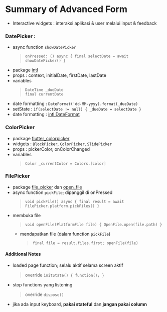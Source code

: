 # Summary of Advanced Form

- Interactive widgets : interaksi aplikasi & user melalui input & feedback

### DatePicker :

- async function `showDatePicker`
  > `onPressed: () async { final selectDate = await showDatePicker() }`
- package [intl](https://pub.dev/packages/intl)
- props : context, initialDate, firstDate, lastDate
- variables
  > `DateTime _dueDate`  
  > `final currentDate`
- date formatting : `DateFormat('dd-MM-yyyy).format(_dueDate)`
- setState : `if(selectDate != null) { _dueDate = selectDate }`
- date formatting : [intl DateFormat](https://api.flutter.dev/flutter/intl/DateFormat-class.html)

### ColorPicker

- package [flutter_colorpicker](https://pub.dev/packages/flutter_colorpicker)
- widgets : `BlockPicker`, `ColorPicker`, `SlidePicker`
- props : pickerColor, onColorChanged
- variables
  > `Color _currentColor = Colors.[color]`

### FilePicker

- package [file_picker](https://pub.dev/packages/file_picker) dan [open_file](https://pub.dev/packages/open_file)
- async function `pickFile`; dipanggil di onPressed
  > `void pickFile() async { final result = await FilePicker.platform.pickFiles() }`
- membuka file
  > `void openFile(PlatformFile file) { OpenFile.open(file.path) }`
  - mendapatkan file (dalam function `pickFile`)
    > `final file = result.files.first; openFile(file)`

#### Additional Notes

- loaded page function; selalu aktif selama screen aktif

  > override `initState() { function(); }`

- stop functions yang listening

  > override `dispose()`

- jika ada input keyboard, **pakai stateful** dan **jangan pakai column**
